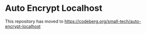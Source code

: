 # Auto Encrypt Localhost

This repository has moved to https://codeberg.org/small-tech/auto-encrypt-localhost
